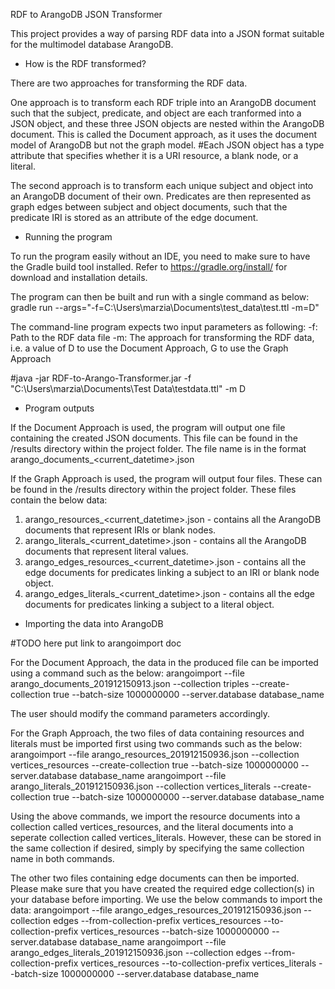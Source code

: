 RDF to ArangoDB JSON Transformer

This project provides a way of parsing RDF data into a JSON format suitable for the multimodel database ArangoDB.

- How is the RDF transformed?

There are two approaches for transforming the RDF data. 

One approach is to transform each RDF triple into an ArangoDB document such that 
the subject, predicate, and object are each tranformed into a JSON object, and 
these three JSON objects are nested within the ArangoDB document. 
This is called the Document approach, as it uses the document model of ArangoDB 
but not the graph model.
#Each JSON object has a type attribute that specifies whether it is a URI resource, a blank node, or a literal. 

The second approach is to transform each unique subject and object into an ArangoDB document of their own.
Predicates are then represented as graph edges between subject and object documents, 
such that the predicate IRI is stored as an attribute of the edge document.

- Running the program

To run the program easily without an IDE, you need to make sure to have the Gradle build tool installed. 
Refer to https://gradle.org/install/ for download and installation details.

The program can then be built and run with a single command as below:
gradle run --args="-f=C:\Users\marzia\Documents\test_data\test.ttl -m=D"

The command-line program expects two input parameters as following:
-f: Path to the RDF data file
-m: The approach for transforming the RDF data, i.e. a value of D to use the Document Approach, G to use the Graph Approach

#java -jar RDF-to-Arango-Transformer.jar -f "C:\Users\marzia\Documents\Test Data\testdata.ttl" -m D

- Program outputs

If the Document Approach is used, the program will output one file containing the created JSON documents.
This file can be found in the /results directory within the project folder. The file name is in the format
arango_documents_<current_datetime>.json 

If the Graph Approach is used, the program will output four files. These can be found in the /results directory within the project folder.
These files contain the below data:
1. arango_resources_<current_datetime>.json - contains all the ArangoDB documents that represent IRIs or blank nodes.
2. arango_literals_<current_datetime>.json - contains all the ArangoDB documents that represent literal values.
3. arango_edges_resources_<current_datetime>.json - contains all the edge documents for predicates linking a subject to an IRI or blank node object.
4. arango_edges_literals_<current_datetime>.json - contains all the edge documents for predicates linking a subject to a literal object.

- Importing the data into ArangoDB

#TODO here put link to arangoimport doc

For the Document Approach, the data in the produced file can be imported using a command such as the below:
arangoimport --file arango_documents_201912150913.json --collection triples --create-collection true 
--batch-size 1000000000 --server.database database_name

The user should modify the command parameters accordingly. 

For the Graph Approach, the two files of data containing resources and literals must be imported first using two commands such as the below:
arangoimport --file arango_resources_201912150936.json --collection vertices_resources --create-collection true 
--batch-size 1000000000 --server.database database_name
arangoimport --file arango_literals_201912150936.json --collection vertices_literals --create-collection true 
--batch-size 1000000000 --server.database database_name

Using the above commands, we import the resource documents into a collection called vertices_resources, and the literal documents into a seperate
collection called vertices_literals. However, these can be stored in the same collection if desired, simply by specifying the same collection name
in both commands.

The other two files containing edge documents can then be imported. Please make sure that you have created the required edge collection(s) in your
database before importing. We use the below commands to import the data:
arangoimport --file arango_edges_resources_201912150936.json --collection edges --from-collection-prefix vertices_resources 
--to-collection-prefix vertices_resources --batch-size 1000000000 --server.database database_name
arangoimport --file arango_edges_literals_201912150936.json --collection edges --from-collection-prefix vertices_resources 
--to-collection-prefix vertices_literals --batch-size 1000000000 --server.database database_name



